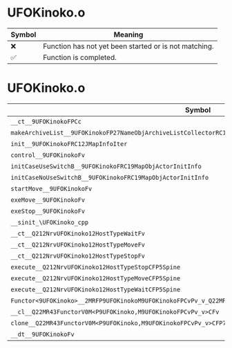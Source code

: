 # UFOKinoko.o
| Symbol | Meaning 
| ------------- | ------------- 
| :x: | Function has not yet been started or is not matching. 
| :white_check_mark: | Function is completed. 


# UFOKinoko.o
| Symbol | Decompiled? |
| ------------- | ------------- |
| `__ct__9UFOKinokoFPCc` | :white_check_mark: |
| `makeArchiveList__9UFOKinokoFP27NameObjArchiveListCollectorRC12JMapInfoIter` | :white_check_mark: |
| `init__9UFOKinokoFRC12JMapInfoIter` | :white_check_mark: |
| `control__9UFOKinokoFv` | :white_check_mark: |
| `initCaseUseSwitchB__9UFOKinokoFRC19MapObjActorInitInfo` | :white_check_mark: |
| `initCaseNoUseSwitchB__9UFOKinokoFRC19MapObjActorInitInfo` | :white_check_mark: |
| `startMove__9UFOKinokoFv` | :white_check_mark: |
| `exeMove__9UFOKinokoFv` | :white_check_mark: |
| `exeStop__9UFOKinokoFv` | :white_check_mark: |
| `__sinit_\UFOKinoko_cpp` | :white_check_mark: |
| `__ct__Q212NrvUFOKinoko12HostTypeWaitFv` | :white_check_mark: |
| `__ct__Q212NrvUFOKinoko12HostTypeMoveFv` | :white_check_mark: |
| `__ct__Q212NrvUFOKinoko12HostTypeStopFv` | :white_check_mark: |
| `execute__Q212NrvUFOKinoko12HostTypeStopCFP5Spine` | :white_check_mark: |
| `execute__Q212NrvUFOKinoko12HostTypeMoveCFP5Spine` | :white_check_mark: |
| `execute__Q212NrvUFOKinoko12HostTypeWaitCFP5Spine` | :white_check_mark: |
| `Functor<9UFOKinoko>__2MRFP9UFOKinokoM9UFOKinokoFPCvPv_v_Q22MR43FunctorV0M<P9UFOKinoko,M9UFOKinokoFPCvPv_v>` | :white_check_mark: |
| `__cl__Q22MR43FunctorV0M<P9UFOKinoko,M9UFOKinokoFPCvPv_v>CFv` | :white_check_mark: |
| `clone__Q22MR43FunctorV0M<P9UFOKinoko,M9UFOKinokoFPCvPv_v>CFP7JKRHeap` | :white_check_mark: |
| `__dt__9UFOKinokoFv` | :white_check_mark: |
